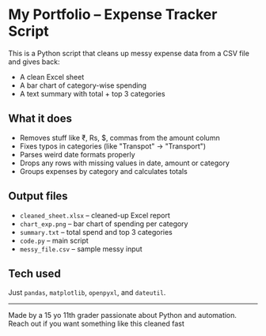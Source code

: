# My Portfolio – Expense Tracker Script

This is a Python script that cleans up messy expense data from a CSV file and gives back:

- A clean Excel sheet
- A bar chart of category-wise spending
- A text summary with total + top 3 categories

## What it does

- Removes stuff like ₹, Rs, $, commas from the amount column
- Fixes typos in categories (like "Transpot" → "Transport")
- Parses weird date formats properly
- Drops any rows with missing values in date, amount or category
- Groups expenses by category and calculates totals

## Output files

- `cleaned_sheet.xlsx` – cleaned-up Excel report
- `chart_exp.png` – bar chart of spending per category
- `summary.txt` – total spend and top 3 categories
- `code.py` – main script
- `messy_file.csv` – sample messy input

## Tech used

Just `pandas`, `matplotlib`, `openpyxl`, and `dateutil`.

---
Made by a 15 yo 11th grader passionate about Python and automation.  
Reach out if you want something like this cleaned fast
